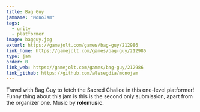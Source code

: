 ```yaml
---
title: Bag Guy
jamname: "MonoJam"
tags:
  - unity
  - platformer
image: bagguy.jpg
exturl: https://gamejolt.com/games/bag-guy/212986
link_home: https://gamejolt.com/games/bag-guy/212986
type: jam
order: 0
link_web: https://gamejolt.com/games/bag-guy/212986
link_github: https://github.com/alesegdia/monojam
---
```


Travel with Bag Guy to fetch the Sacred Chalice in this one-level platformer! Funny thing about this jam is this is the second only submission, apart from the organizer one. Music by **rolemusic**.
